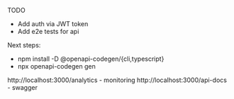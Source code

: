 TODO
- Add auth via JWT token
- Add e2e tests for api

Next steps:

- npm install -D @openapi-codegen/{cli,typescript}
- npx openapi-codegen gen


http://localhost:3000/analytics - monitoring
http://localhost:3000/api-docs - swagger
